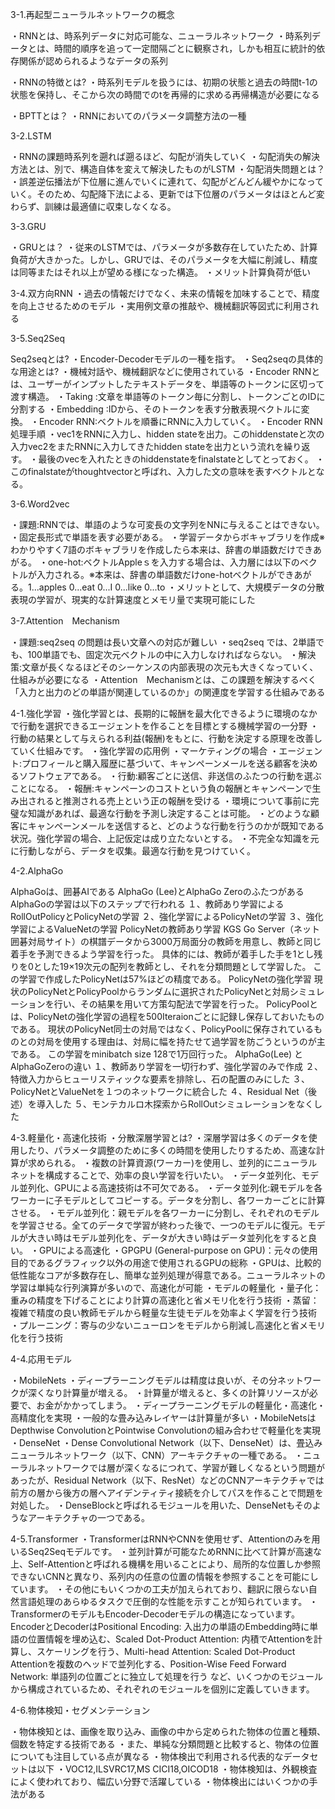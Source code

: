 3-1.再起型ニューラルネットワークの概念

・RNNとは、時系列データに対応可能な、ニューラルネットワーク
・時系列データとは、時間的順序を追って一定間隔ごとに観察され，しかも相互に統計的依存関係が認められるようなデータの系列

・RNNの特徴とは?
・時系列モデルを扱うには、初期の状態と過去の時間t-1の状態を保持し、そこから次の時間でのtを再帰的に求める再帰構造が必要になる

・BPTTとは？
・RNNにおいてのパラメータ調整方法の一種

3-2.LSTM

・RNNの課題時系列を遡れば遡るほど、勾配が消失していく
・勾配消失の解決方法とは、別で、構造自体を変えて解決したものがLSTM
・勾配消失問題とは？
・誤差逆伝播法が下位層に進んでいくに連れて、勾配がどんどん緩やかになっていく。そのため、勾配降下法による、更新では下位層のパラメータはほとんど変わらず、訓練は最適値に収束しなくなる。

3-3.GRU

・GRUとは？
・従来のLSTMでは、パラメータが多数存在していたため、計算負荷が大きかった。しかし、GRUでは、そのパラメータを大幅に削減し、精度は同等またはそれ以上が望める様になった構造。
・メリット計算負荷が低い

3-4.双方向RNN
・過去の情報だけでなく、未来の情報を加味することで、精度を向上させるためのモデル
・実用例文章の推敲や、機械翻訳等図式に利用される

3-5.Seq2Seq

Seq2seqとは?
・Encoder-Decoderモデルの一種を指す。
・Seq2seqの具体的な用途とは?
・機械対話や、機械翻訳などに使用されている
・Encoder RNNとは、ユーザーがインプットしたテキストデータを、単語等のトークンに区切って渡す構造。
・Taking :文章を単語等のトークン毎に分割し、トークンごとのIDに分割する
・Embedding :IDから、そのトークンを表す分散表現ベクトルに変換。
・Encoder RNN:ベクトルを順番にRNNに入力していく。
・Encoder RNN処理手順
・vec1をRNNに入力し、hidden stateを出力。このhiddenstateと次の入力vec2をまたRNNに入力してきたhidden stateを出力という流れを繰り返す。
・最後のvecを入れたときのhiddenstateをfinalstateとしてとっておく。
・このfinalstateがthoughtvectorと呼ばれ、入力した文の意味を表すベクトルとなる。

3-6.Word2vec

・課題:RNNでは、単語のような可変長の文字列をNNに与えることはできない。
・固定長形式で単語を表す必要がある。
・学習データからボキャブラリを作成※わかりやすく7語のボキャブラリを作成したら本来は、辞書の単語数だけできあがる。
・one-hot:ベクトルAppleｓを入力する場合は、入力層には以下のベクトルが入力される。※本来は、辞書の単語数だけone-hotベクトルができあがる。1...apples 0...eat 0...I 0...like 0...to
・メリットとして、大規模データの分散表現の学習が、現実的な計算速度とメモリ量で実現可能にした

3-7.Attention　Mechanism

・課題:seq2seq の問題は長い文章への対応が難しい
・seq2seq では、2単語でも、100単語でも、固定次元ベクトルの中に入力しなければならない。
・解決策:文章が長くなるほどそのシーケンスの内部表現の次元も大きくなっていく、仕組みが必要になる
・Attention　Mechanismとは、この課題を解決するべく「入力と出力のどの単語が関連しているのか」の関連度を学習する仕組みである

4-1.強化学習
・強化学習とは、長期的に報酬を最大化できるように環境のなかで行動を選択できるエージェントを作ることを目標とする機械学習の一分野
・行動の結果として与えられる利益(報酬)をもとに、行動を決定する原理を改善していく仕組みです。
・強化学習の応用例
・マーケティングの場合
・エージェント:プロフィールと購入履歴に基づいて、キャンペーンメールを送る顧客を決めるソフトウェアである。
・行動:顧客ごとに送信、非送信のふたつの行動を選ぶことになる。
・報酬:キャンペーンのコストという負の報酬とキャンペーンで生み出されると推測される売上という正の報酬を受ける
・環境について事前に完璧な知識があれば、最適な行動を予測し決定することは可能。
・どのような顧客にキャンペーンメールを送信すると、どのような行動を行うのかが既知である状況。強化学習の場合、上記仮定は成り立たないとする。
・不完全な知識を元に行動しながら、データを収集。最適な行動を見つけていく。

4-2.AlphaGo

AlphaGoは、囲碁AIである
AlphaGo (Lee)とAlphaGo Zeroのふたつがある
AlphaGoの学習は以下のステップで行われる
１、教師あり学習によるRollOutPolicyとPolicyNetの学習
２、強化学習によるPolicyNetの学習
３、強化学習によるValueNetの学習
PolicyNetの教師あり学習
KGS Go Server（ネット囲碁対局サイト）の棋譜データから3000万局面分の教師を用意し、教師と同じ着手を予測できるよう学習を行った。
具体的には、教師が着手した手を1とし残りを0とした19×19次元の配列を教師とし、それを分類問題として学習した。
この学習で作成したPolicyNetは57%ほどの精度である。
PolicyNetの強化学習
現状のPolicyNetとPolicyPoolからランダムに選択されたPolicyNetと対局シミュレーションを行い、その結果を用いて方策勾配法で学習を行った。
PolicyPoolとは、PolicyNetの強化学習の過程を500Iteraionごとに記録し保存しておいたものである。
現状のPolicyNet同士の対局ではなく、PolicyPoolに保存されているものとの対局を使用する理由は、対局に幅を持たせて過学習を防ごうというのが主である。
この学習をminibatch size 128で1万回行った。
AlphaGo(Lee) とAlphaGoZeroの違い
１、教師あり学習を一切行わず、強化学習のみで作成
２、特徴入力からヒューリスティックな要素を排除し、石の配置のみにした
３、PolicyNetとValueNetを１つのネットワークに統合した
４、Residual Net（後述）を導入した
５、モンテカルロ木探索からRollOutシミュレーションをなくした

4-3.軽量化・高速化技術
・分散深層学習とは?
・深層学習は多くのデータを使用したり、パラメータ調整のために多くの時間を使用したりするため、高速な計算が求められる。
・複数の計算資源(ワーカー)を使用し、並列的にニューラルネットを構成することで、効率の良い学習を行いたい。
・データ並列化、モデル並列化、GPUによる高速技術は不可欠である。
・データ並列化:親モデルを各ワーカーに子モデルとしてコピーする。データを分割し、各ワーカーごとに計算させる。
・モデル並列化：親モデルを各ワーカーに分割し、それぞれのモデルを学習させる。全てのデータで学習が終わった後で、一つのモデルに復元。モデルが大きい時はモデル並列化を、データが大きい時はデータ並列化をすると良い。
・GPUによる高速化
・GPGPU (General-purpose on GPU)：元々の使用目的であるグラフィック以外の用途で使用されるGPUの総称
・GPUは、比較的低性能なコアが多数存在し、簡単な並列処理が得意である。ニューラルネットの学習は単純な行列演算が多いので、高速化が可能
・モデルの軽量化
・量子化：重みの精度を下げることにより計算の高速化と省メモリ化を行う技術
・蒸留：複雑で精度の良い教師モデルから軽量な生徒モデルを効率よく学習を行う技術
・プルーニング：寄与の少ないニューロンをモデルから削減し高速化と省メモリ化を行う技術

4-4.応用モデル

・MobileNets
・ディープラーニングモデルは精度は良いが、その分ネットワークが深くなり計算量が増える。
・計算量が増えると、多くの計算リソースが必要で、お金がかかってしまう。
・ディープラーニングモデルの軽量化・高速化・高精度化を実現
・一般的な畳み込みレイヤーは計算量が多い
・MobileNetsはDepthwise ConvolutionとPointwise Convolutionの組み合わせで軽量化を実現
・DenseNet
・Dense Convolutional Network（以下、DenseNet）は、畳込みニューラルネットワーク（以下、CNN）アーキテクチャの一種である。
・ニューラルネットワークでは層が深くなるにつれて、学習が難しくなるという問題があったが、Residual Network（以下、ResNet）などのCNNアーキテクチャでは前方の層から後方の層へアイデンティティ接続を介してパスを作ることで問題を対処した。
・DenseBlockと呼ばれるモジュールを用いた、DenseNetもそのようなアーキテクチャの一つである。

4-5.Transformer
・TransformerはRNNやCNNを使用せず、Attentionのみを用いるSeq2Seqモデルです。
・並列計算が可能なためRNNに比べて計算が高速な上、Self-Attentionと呼ばれる機構を用いることにより、局所的な位置しか参照できないCNNと異なり、系列内の任意の位置の情報を参照することを可能にしています。
・その他にもいくつかの工夫が加えられており、翻訳に限らない自然言語処理のあらゆるタスクで圧倒的な性能を示すことが知られています。
・TransformerのモデルもEncoder-Decoderモデルの構造になっています。 EncoderとDecoderはPositional Encoding: 入出力の単語のEmbedding時に単語の位置情報を埋め込む、Scaled Dot-Product Attention: 内積でAttentionを計算し、スケーリングを行う、Multi-head Attention: Scaled Dot-Product Attentionを複数のヘッドで並列化する、Position-Wise Feed Forward Network: 単語列の位置ごとに独立して処理を行う など、いくつかのモジュールから構成されているため、それぞれのモジュールを個別に定義していきます。

4-6.物体検知・セグメンテーション

・物体検知とは、画像を取り込み、画像の中から定められた物体の位置と種類、個数を特定する技術である
・また、単純な分類問題と比較すると、物体の位置についても注目している点が異なる
・物体検出で利用される代表的なデータセットは以下
・VOC12,ILSVRC17,MS CICI18,OICOD18
・物体検知は、外観検査によく使われており、幅広い分野で活躍している
・物体検出にはいくつかの手法がある